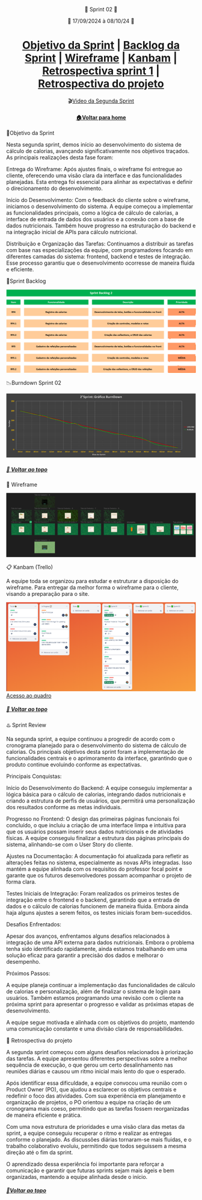  <div  align="center">

🔰 Sprint 02 🔰

📅 17/09/2024 à 08/10/24 📅

</div>
<h1>
<div align="center"> 
<a  href="#dart-objetivo-da-sprint">Objetivo da Sprint</a> | <a  href="#triangular_flag_on_post-sprint-backlog">Backlog da Sprint</a> | <a  href="#page_facing_up-wireframe">Wireframe</a> | <a  href="#clipboard-kanbam-trello">Kanbam</a> | <a  href="#pushpin-apontamentos">Retrospectiva sprint 1</a> | <a  href="#hotsprings-sprint-review">Retrospectiva do projeto
</a>

</div>
</h1>


<div align="center">

🎬[Video da Segunda Sprint](https://www.youtube.com/watch?v=euX4xCy80wA&feature=youtu.be)

</div>

<div align="center">

#### [🏠Voltar para home](./README.md)

</div>
<span id="dart-objetivo-da-sprint"></span>
🎯Objetivo da Sprint

Nesta segunda sprint, demos início ao desenvolvimento do sistema de cálculo de calorias, avançando significativamente nos objetivos traçados. As principais realizações desta fase foram:

Entrega do Wireframe: Após ajustes finais, o wireframe foi entregue ao cliente, oferecendo uma visão clara da interface e das funcionalidades planejadas. Esta entrega foi essencial para alinhar as expectativas e definir o direcionamento do desenvolvimento.

Início do Desenvolvimento: Com o feedback do cliente sobre o wireframe, iniciamos o desenvolvimento do sistema. A equipe começou a implementar as funcionalidades principais, como a lógica de cálculo de calorias, a interface de entrada de dados dos usuários e a conexão com a base de dados nutricionais. Também houve progresso na estruturação do backend e na integração inicial de APIs para cálculo nutricional.

Distribuição e Organização das Tarefas: Continuamos a distribuir as tarefas com base nas especializações da equipe, com programadores focando em diferentes camadas do sistema: frontend, backend e testes de integração. Esse processo garantiu que o desenvolvimento ocorresse de maneira fluida e eficiente.


<span id="triangular_flag_on_post-sprint-backlog"></span>
🚩Sprint Backlog

![Sprint2](/documentation/images/sprint2.png)

📉Burndown Sprint 02

![Burndown](/documentation/images/Burn2.png)

##### [🚀 Voltar ao topo](#dart-objetivo-da-sprint)

<span id="page_facing_up-wireframe"></span>
📄 Wireframe

![wireFrame](./documentation/images/wireFrame.png)

<span id="clipboard-kanbam-trello"></span>
📋 Kanbam (Trello)

A equipe toda se organizou para estudar e estruturar a disposição do wireframe. Para entregar da melhor forma o wireframe para o cliente, visando a preparação para o site.

![kanbanTrello](./documentation/images/kanban.png)
<a href="https://trello.com/b/fvAkv25m/grupo-de-4">Acesso ao quadro</a>

##### [🚀 Voltar ao topo ](#dart-objetivo-da-sprint)

<span id="pushpin-apontamentos"></span>
♨️ Sprint Review

Na segunda sprint, a equipe continuou a progredir de acordo com o cronograma planejado para o desenvolvimento do sistema de cálculo de calorias. Os principais objetivos desta sprint foram a implementação de funcionalidades centrais e o aprimoramento da interface, garantindo que o produto continue evoluindo conforme as expectativas.

Principais Conquistas:

Início do Desenvolvimento do Backend: A equipe conseguiu implementar a lógica básica para o cálculo de calorias, integrando dados nutricionais e criando a estrutura de perfis de usuários, que permitirá uma personalização dos resultados conforme as metas individuais.

Progresso no Frontend: O design das primeiras páginas funcionais foi concluído, o que incluiu a criação de uma interface limpa e intuitiva para que os usuários possam inserir seus dados nutricionais e de atividades físicas. A equipe conseguiu finalizar a estrutura das páginas principais do sistema, alinhando-se com o User Story do cliente.

Ajustes na Documentação: A documentação foi atualizada para refletir as alterações feitas no sistema, especialmente as novas APIs integradas. Isso mantém a equipe alinhada com os requisitos do professor focal point e garante que os futuros desenvolvedores possam acompanhar o projeto de forma clara.

Testes Iniciais de Integração: Foram realizados os primeiros testes de integração entre o frontend e o backend, garantindo que a entrada de dados e o cálculo de calorias funcionem de maneira fluida. Embora ainda haja alguns ajustes a serem feitos, os testes iniciais foram bem-sucedidos.

Desafios Enfrentados:

Apesar dos avanços, enfrentamos alguns desafios relacionados à integração de uma API externa para dados nutricionais. Embora o problema tenha sido identificado rapidamente, ainda estamos trabalhando em uma solução eficaz para garantir a precisão dos dados e melhorar o desempenho.

Próximos Passos:

A equipe planeja continuar a implementação das funcionalidades de cálculo de calorias e personalização, além de finalizar o sistema de login para usuários. Também estamos programando uma revisão com o cliente na próxima sprint para apresentar o progresso e validar as próximas etapas de desenvolvimento.

A equipe segue motivada e alinhada com os objetivos do projeto, mantendo uma comunicação constante e uma divisão clara de responsabilidades.

<span id="hotsprings-sprint-review"></span>
📌 Retrospectiva do projeto

A segunda sprint começou com alguns desafios relacionados à priorização das tarefas. A equipe apresentou diferentes perspectivas sobre a melhor sequência de execução, o que gerou um certo desalinhamento nas reuniões diárias e causou um ritmo inicial mais lento do que o esperado.

Após identificar essa dificuldade, a equipe convocou uma reunião com o Product Owner (PO), que ajudou a esclarecer os objetivos centrais e redefinir o foco das atividades. Com sua experiência em planejamento e organização de projetos, o PO orientou a equipe na criação de um cronograma mais coeso, permitindo que as tarefas fossem reorganizadas de maneira eficiente e prática.

Com uma nova estrutura de prioridades e uma visão clara das metas da sprint, a equipe conseguiu recuperar o ritmo e realizar as entregas conforme o planejado. As discussões diárias tornaram-se mais fluidas, e o trabalho colaborativo evoluiu, permitindo que todos seguissem a mesma direção até o fim da sprint.

O aprendizado dessa experiência foi importante para reforçar a comunicação e garantir que futuras sprints sejam mais ágeis e bem organizadas, mantendo a equipe alinhada desde o início.

##### [🚀Voltar ao topo ](#dart-objetivo-da-sprint)